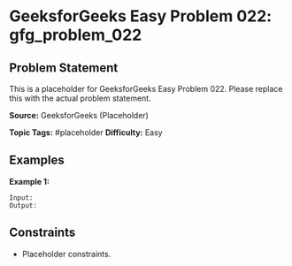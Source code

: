 # GeeksforGeeks Easy Problem 022: gfg_problem_022

## Problem Statement

This is a placeholder for GeeksforGeeks Easy Problem 022.
Please replace this with the actual problem statement.

**Source:** GeeksforGeeks (Placeholder)

**Topic Tags:** #placeholder
**Difficulty:** Easy

## Examples

**Example 1:**

```
Input:
Output:
```

## Constraints

- Placeholder constraints.
